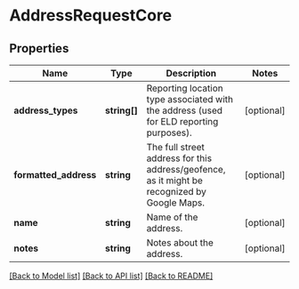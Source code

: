 # AddressRequestCore

## Properties
Name | Type | Description | Notes
------------ | ------------- | ------------- | -------------
**address_types** | **string[]** | Reporting location type associated with the address (used for ELD reporting purposes). | [optional] 
**formatted_address** | **string** | The full street address for this address/geofence, as it might be recognized by Google Maps. | [optional] 
**name** | **string** | Name of the address. | [optional] 
**notes** | **string** | Notes about the address. | [optional] 

[[Back to Model list]](../../README.md#documentation-for-models) [[Back to API list]](../../README.md#documentation-for-api-endpoints) [[Back to README]](../../README.md)

